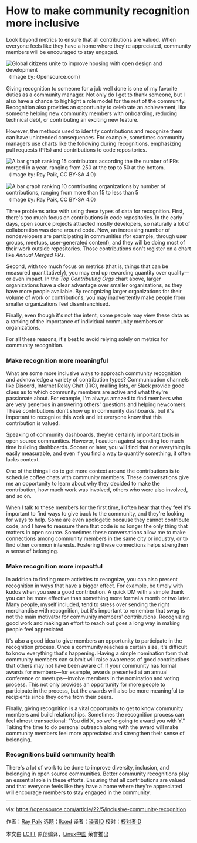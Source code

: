 [#]: subject: "How to make community recognition more inclusive"
[#]: via: "https://opensource.com/article/22/5/inclusive-community-recognition"
[#]: author: "Ray Paik https://opensource.com/users/rpaik"
[#]: collector: "lkxed"
[#]: translator: " "
[#]: reviewer: " "
[#]: publisher: " "
[#]: url: " "

How to make community recognition more inclusive
======
Look beyond metrics to ensure that all contributions are valued. When everyone feels like they have a home where they're appreciated, community members will be encouraged to stay engaged.

![Global citizens unite to improve housing with open design and development][1]
（Image by: Opensource.com）

Giving recognition to someone for a job well done is one of my favorite duties as a community manager. Not only do I get to thank someone, but I also have a chance to highlight a role model for the rest of the community. Recognition also provides an opportunity to celebrate an achievement, like someone helping new community members with onboarding, reducing technical debt, or contributing an exciting new feature.

However, the methods used to identify contributions and recognize them can have unintended consequences. For example, sometimes community managers use charts like the following during recognitions, emphasizing pull requests (PRs) and contributions to code repositories.

![A bar graph ranking 15 contributors according the the number of PRs merged in a year, ranging from 250 at the top to 50 at the bottom.][2]
（Image by: Ray Paik, CC BY-SA 4.0）

![A bar graph ranking 10 contributing organizations by number of contributions, ranging from more than 15 to less than 5][3]
（Image by: Ray Paik, CC BY-SA 4.0）

Three problems arise with using these types of data for recognition. First, there's too much focus on contributions in code repositories. In the early days, open source projects attracted mostly developers, so naturally a lot of collaboration was done around code. Now, an increasing number of nondevelopers are participating in communities (for example, through user groups, meetups, user-generated content), and they will be doing most of their work outside repositories. Those contributions don't register on a chart like *Annual Merged PRs*.

Second, with too much focus on metrics (that is, things that can be measured quantitatively), you may end up rewarding quantity over quality—or even impact. In the *Top Contributing Orgs* chart above, larger organizations have a clear advantage over smaller organizations, as they have more people available. By recognizing larger organizations for their volume of work or contributions, you may inadvertently make people from smaller organizations feel disenfranchised.

Finally, even though it's not the intent, some people may view these data as a ranking of the importance of individual community members or organizations.

For all these reasons, it's best to avoid relying solely on metrics for community recognition.

### Make recognition more meaningful

What are some more inclusive ways to approach community recognition and acknowledge a variety of contribution types? Communication channels like Discord, Internet Relay Chat (IRC), mailing lists, or Slack provide good clues as to which community members are active and what they're passionate about. For example, I'm always amazed to find members who are very generous in answering others' questions and helping newcomers. These contributions don't show up in community dashboards, but it's important to recognize this work and let everyone know that this contribution is valued.

Speaking of community dashboards, they're certainly important tools in open source communities. However, I caution against spending too much time building dashboards. Sooner or later, you will find that not everything is easily measurable, and even if you find a way to quantify something, it often lacks context.

One of the things I do to get more context around the contributions is to schedule coffee chats with community members. These conversations give me an opportunity to learn about why they decided to make the contribution, how much work was involved, others who were also involved, and so on.

When I talk to these members for the first time, I often hear that they feel it's important to find ways to give back to the community, and they're looking for ways to help. Some are even apologetic because they cannot contribute code, and I have to reassure them that code is no longer the only thing that matters in open source. Sometimes these conversations allow me to make connections among community members in the same city or industry, or to find other common interests. Fostering these connections helps strengthen a sense of belonging.

### Make recognition more impactful

In addition to finding more activities to recognize, you can also present recognition in ways that have a bigger effect. For example, be timely with kudos when you see a good contribution. A quick DM with a simple thank you can be more effective than something more formal a month or two later. Many people, myself included, tend to stress over sending the right merchandise with recognition, but it's important to remember that swag is not the main motivator for community members' contributions. Recognizing good work and making an effort to reach out goes a long way in making people feel appreciated.

It's also a good idea to give members an opportunity to participate in the recognition process. Once a community reaches a certain size, it's difficult to know everything that's happening. Having a simple nomination form that community members can submit will raise awareness of good contributions that others may not have been aware of. If your community has formal awards for members—for example, awards presented at an annual conference or meetups—involve members in the nomination and voting process. This not only provides an opportunity for more people to participate in the process, but the awards will also be more meaningful to recipients since they come from their peers.

Finally, giving recognition is a vital opportunity to get to know community members and build relationships. Sometimes the recognition process can feel almost transactional: "You did X, so we're going to award you with Y." Taking the time to do personal outreach along with the award will make community members feel more appreciated and strengthen their sense of belonging.

### Recognitions build community health

There's a lot of work to be done to improve diversity, inclusion, and belonging in open source communities. Better community recognitions play an essential role in these efforts. Ensuring that all contributions are valued and that everyone feels like they have a home where they're appreciated will encourage members to stay engaged in the community.

--------------------------------------------------------------------------------

via: https://opensource.com/article/22/5/inclusive-community-recognition

作者：[Ray Paik][a]
选题：[lkxed][b]
译者：[译者ID](https://github.com/译者ID)
校对：[校对者ID](https://github.com/校对者ID)

本文由 [LCTT](https://github.com/LCTT/TranslateProject) 原创编译，[Linux中国](https://linux.cn/) 荣誉推出

[a]: https://opensource.com/users/rpaik
[b]: https://github.com/lkxed
[1]: https://opensource.com/sites/default/files/lead-images/world_hands_diversity.png
[2]: https://opensource.com/sites/default/files/2022-04/annual%20merged%20PRs.png
[3]: https://opensource.com/sites/default/files/2022-04/top%20contributing%20orgs.png
